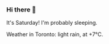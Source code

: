 ### Hi there :wave:

It's Saturday! I'm probably sleeping.

Weather in Toronto: light rain, at +7°C.
